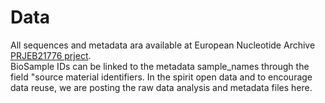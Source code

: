 # Data

All sequences and metadata ara available at European Nucleotide Archive [PRJEB21776 prject](https://www.ebi.ac.uk/ena/data/view/PRJEB21776).  
BioSample IDs can be linked to the metadata sample_names through the field "source material identifiers.
In the spirit open data and to encourage data reuse, we are posting the raw data analysis and metadata files here.
